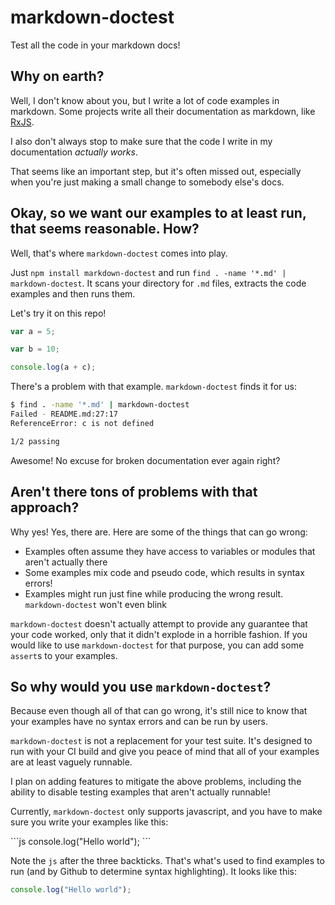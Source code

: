 # markdown-doctest
Test all the code in your markdown docs!

Why on earth?
---

Well, I don't know about you, but I write a lot of code examples in markdown. Some projects write all their documentation as markdown, like [RxJS](https://github.com/Reactive-Extensions/RxJS).

I also don't always stop to make sure that the code I write in my documentation *actually works*.

That seems like an important step, but it's often missed out, especially when you're just making a small change to somebody else's docs.

Okay, so we want our examples to at least run, that seems reasonable. How?
---

Well, that's where `markdown-doctest` comes into play.

Just `npm install markdown-doctest` and run `find . -name '*.md' | markdown-doctest`. It scans your directory for `.md` files, extracts the code examples and then runs them.

Let's try it on this repo!

```js
var a = 5;

var b = 10;

console.log(a + c);
```

There's a problem with that example. `markdown-doctest` finds it for us:

```bash
$ find . -name '*.md' | markdown-doctest
Failed - README.md:27:17
ReferenceError: c is not defined

1/2 passing
```

Awesome! No excuse for broken documentation ever again right?

Aren't there tons of problems with that approach?
---

Why yes! Yes, there are. Here are some of the things that can go wrong:

 * Examples often assume they have access to variables or modules that aren't actually there
 * Some examples mix code and pseudo code, which results in syntax errors!
 * Examples might run just fine while producing the wrong result. `markdown-doctest` won't even blink

`markdown-doctest` doesn't actually attempt to provide any guarantee that your code worked, only that it didn't explode in a horrible fashion. If you would like to use `markdown-doctest` for that purpose, you can add some `assert`s to your examples.

So why would you use `markdown-doctest`?
---

Because even though all of that can go wrong, it's still nice to know that your examples have no syntax errors and can be run by users.

`markdown-doctest` is not a replacement for your test suite. It's designed to run with your CI build and give you peace of mind that all of your examples are at least vaguely runnable.

I plan on adding features to mitigate the above problems, including the ability to disable testing examples that aren't actually runnable!

Currently, `markdown-doctest` only supports javascript, and you have to make sure you write your examples like this:

\`\`\`js
console.log("Hello world");
\`\`\`

Note the `js` after the three backticks. That's what's used to find examples to run (and by Github to determine syntax highlighting). It looks like this:

```js
console.log("Hello world");
```
